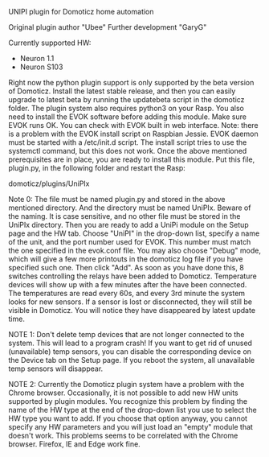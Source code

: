 UNIPI plugin for Domoticz home automation

Original plugin author "Ubee"
Further development "GaryG"

Currently supported HW:
  - Neuron 1.1
  - Neuron S103
  
  
  

Right now the python plugin support is only supported by the beta version of Domoticz. Install the latest stable release, and
then you can easily upgrade to latest beta by running the updatebeta script in the domoticz folder. The plugin system also requires python3 on your Rasp.
You also need to install the EVOK software before adding this module. Make sure EVOK runs OK. You can check with EVOK built in web interface. Note: there is a problem with the EVOK install
script on Raspbian Jessie. EVOK daemon must be started with a /etc/init.d script. The install script tries to use the systemctl command, but this does not work. 
Once the above mentioned prerequisites are in place, you are ready to install this module. Put this file, plugin.py,  in the following folder and restart the Rasp:

 domoticz/plugins/UniPIx

Note 0: The file must be named plugin.py and stored in the above mentioned directory. And the directory must be named UniPIx. Beware of the naming. It is case sensitive, and no other file must
be stored in the UniPIx directory.
Then you are ready to add a UniPi module on the Setup page and the HW tab. Choose "UniPI" in the drop-down list, specify a name of the unit, and the port number used for EVOK. This number must match
the one specified in the evok.conf file. You may also choose "Debug" mode, which will give a few more printouts in the domoticz log file if you have specified such one.  Then click "Add". As soon as 
you have done this, 8 switches controlling the relays have been added to Domoticz. Temperature devices will show up with a few minutes after the have been connected. The temperatures are read every 
60s, and every 3rd minute the system looks for new sensors. If a sensor is lost or disconnected, they will still be visible in Domoticz. You will notice they have disappeared by latest update time. 

NOTE 1: Don't delete temp devices that are not longer connected to the system. This will lead to a program crash! If you want to get rid of unused (unavailable) temp sensors, you can disable
the corresponding device on the Device tab on the Setup page. If you reboot the system, all unavailable temp sensors will disappear.

NOTE 2: Currently the Domoticz plugin system have a problem with the Chrome browser. Occasionally, it is not possible to add new HW units supported by plugin modules. You recognize this problem
by finding the name of the HW type at the end of the drop-down list you use to select the HW type you want to add. If you choose that option anyway, you cannot specify any HW parameters and you will 
just load an "empty" module that doesn't work. This problems seems to be correlated with the Chrome browser. Firefox, IE and Edge work fine.
